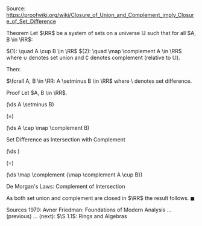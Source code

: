 # 

Source: https://proofwiki.org/wiki/Closure_of_Union_and_Complement_imply_Closure_of_Set_Difference

Theorem
Let $\RR$ be a system of sets on a universe $\mathbb U$ such that for all $A, B \in \RR$:

$(1): \quad A \cup B \in \RR$
$(2): \quad \map \complement A \in \RR$
where $\cup$ denotes set union and $\complement$ denotes complement (relative to $\mathbb U$).

Then:

$\forall A, B \in \RR: A \setminus B \in \RR$
where $\setminus$ denotes set difference.


Proof
Let $A, B \in \RR$.














\(\ds A \setminus B\)

\(=\)







\(\ds A \cap \map \complement B\)





Set Difference as Intersection with Complement














\(\ds \)

\(=\)







\(\ds \map \complement {\map \complement A \cup B}\)





De Morgan's Laws: Complement of Intersection



As both set union and complement are closed in $\RR$ the result follows.
$\blacksquare$


Sources
1970: Avner Friedman: Foundations of Modern Analysis ... (previous) ... (next): $\S 1.1$: Rings and Algebras




